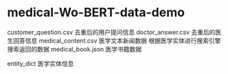 # medical-Wo-BERT-data-demo
customer_question.csv
去重后的用户提问信息
doctor_answer.csv
去重后的医生回答信息
medical_content.csv
医学文本新闻数据
根据医学实体进行搜索引擎搜索返回的数据
medical_book.json
医学书籍数据


entity_dict
医学实体信息